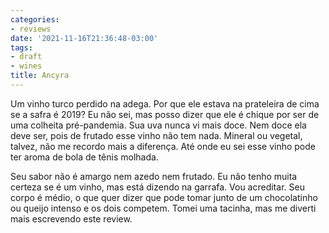 ```yaml
---
categories:
- reviews
date: '2021-11-16T21:36:48-03:00'
tags:
- draft
- wines
title: Ancyra
---
```


Um vinho turco perdido na adega. Por que ele estava na prateleira de cima se a safra é 2019? Eu não sei, mas posso dizer que ele é chique por ser de uma colheita pré-pandemia. Sua uva nunca vi mais doce. Nem doce ela deve ser, pois de frutado esse vinho não tem nada. Mineral ou vegetal, talvez, não me recordo mais a diferença. Até onde eu sei esse vinho pode ter aroma de bola de tênis molhada.

Seu sabor não é amargo nem azedo nem frutado. Eu não tenho muita certeza se é um vinho, mas está dizendo na garrafa. Vou acreditar. Seu corpo é médio, o que quer dizer que pode tomar junto de um chocolatinho ou queijo intenso e os dois competem. Tomei uma tacinha, mas me diverti mais escrevendo este review.
